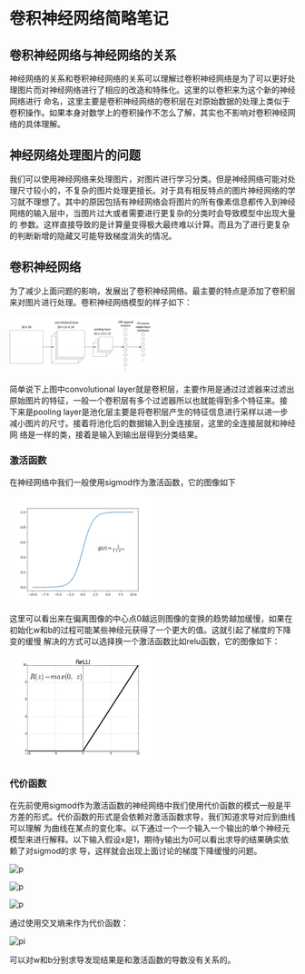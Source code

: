 # 卷积神经网络简略笔记

## 卷积神经网络与神经网络的关系
神经网络的关系和卷积神经网络的关系可以理解过卷积神经网络是为了可以更好处理图片而对神经网络进行了相应的改造和特殊化。这里的以卷积来为这个新的神经网络进行
命名，这里主要是卷积神经网络的卷积层在对原始数据的处理上类似于卷积操作。如果本身对数学上的卷积操作不怎么了解，其实也不影响对卷积神经网络的具体理解。

## 神经网络处理图片的问题
我们可以使用神经网络来处理图片，对图片进行学习分类。但是神经网络可能对处理尺寸较小的，不复杂的图片处理更擅长。对于具有相反特点的图片神经网络的学
习就不理想了。其中的原因包括有神经网络会将图片的所有像素信息都传入到神经网络的输入层中，当图片过大或者需要进行更复杂的分类时会导致模型中出现大量的
参数。这样直接导致的是计算量变得极大最终难以计算。而且为了进行更复杂的判断新增的隐藏又可能导致梯度消失的情况。

## 卷积神经网络
为了减少上面问题的影响，发展出了卷积神经网络。最主要的特点是添加了卷积层来对图片进行处理。卷积神经网络模型的样子如下：

<img src="https://github.com/MemoryCrash/MachineLearningPractice/blob/master/image/simple_conv.png" width=50% height=50%/>

简单说下上图中convolutional layer就是卷积层，主要作用是通过过滤器来过滤出原始图片的特征，一般一个卷积层有多个过滤器所以也就能得到多个特征来。接
下来是pooling layer是池化层主要是将卷积层产生的特征信息进行采样以进一步减小图片的尺寸。接着将池化后的数据输入到全连接层，这里的全连接层就和神经网
络是一样的类，接着是输入到输出层得到分类结果。

### 激活函数
在神经网络中我们一般使用sigmod作为激活函数，它的图像如下

<img src="https://github.com/MemoryCrash/MachineLearningPractice/blob/master/image/sigmoid.png" width=50% height=50%/>

这里可以看出来在偏离图像的中心点0越远则图像的变换的趋势越加缓慢，如果在初始化w和b的过程可能某些神经元获得了一个更大的值。这就引起了梯度的下降变的缓慢
解决的方式可以选择换一个激活函数比如relu函数，它的图像如下：

<img src="https://github.com/MemoryCrash/MachineLearningPractice/blob/master/image/relu.png" width=50% height=50%>

### 代价函数
在先前使用sigmod作为激活函数的神经网络中我们使用代价函数的模式一般是平方差的形式。代价函数的形式是会依赖对激活函数求导，我们知道求导对应到曲线可以理解
为曲线在某点的变化率。以下通过一个一个输入一个输出的单个神经元模型来进行解释。以下输入假设x是1，期待y输出为0可以看出求导的结果确实依赖了对sigmod的求
导，这样就会出现上面讨论的梯度下降缓慢的问题。

![p](http://latex.codecogs.com/gif.latex?C=\frac{(y-a)^{2}}{2})

![p](http://latex.codecogs.com/gif.latex?\frac{\partial&space;C}{\partial&space;w}=(a-y){\sigma&space;}'(z)x=a{\sigma&space;}'(z))

![p](http://latex.codecogs.com/gif.latex?\frac{\partial&space;C}{\partial&space;b}=(a-y){\sigma&space;}'(z)=a{\sigma&space;}'(z))

通过使用交叉熵来作为代价函数：

![pi](http://latex.codecogs.com/gif.latex?C=-\frac{1}{n}\sum_{x}[ylna&plus;(1-y)ln(1-a)])

可以对w和b分别求导发现结果是和激活函数的导数没有关系的。
